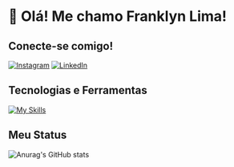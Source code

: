 # 👋 Olá! Me chamo Franklyn Lima!



## Conecte-se comigo!
  [![Instagram](https://skillicons.dev/icons?i=instagram)](https://www.instagram.com/ufranklima/?next=%2F) [![LinkedIn](https://skillicons.dev/icons?i=linkedin)](https://www.linkedin.com/in/franklynlima/)


## Tecnologias e Ferramentas
  [![My Skills](https://skillicons.dev/icons?i=html,css,js,cpp,cs,react,nodejs,dotnet,git,materialui,ts)](https://skillicons.dev)


## Meu Status
  ![Anurag's GitHub stats](https://github-readme-stats.vercel.app/api?username=Frankz1n&show_icons=true&theme=cobalto)

